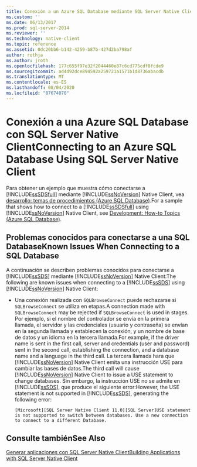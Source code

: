 ```yaml
---
title: Conexión a un Azure SQL Database mediante SQL Server Native Client | Microsoft Docs
ms.custom: ''
ms.date: 06/13/2017
ms.prod: sql-server-2014
ms.reviewer: ''
ms.technology: native-client
ms.topic: reference
ms.assetid: 0dc20bb6-b142-4259-b87b-427d2ba798af
author: rothja
ms.author: jroth
ms.openlocfilehash: 177c655f97e32f2044460e87c6cd775cdf8fcde9
ms.sourcegitcommit: ad4d92dce894592a259721a1571b1d8736abacdb
ms.translationtype: MT
ms.contentlocale: es-ES
ms.lasthandoff: 08/04/2020
ms.locfileid: "87674070"
---
```

# <a name="connecting-to-an-azure-sql-database-using-sql-server-native-client"></a><span data-ttu-id="a06fc-102">Conexión a una Azure SQL Database con SQL Server Native Client</span><span class="sxs-lookup"><span data-stu-id="a06fc-102">Connecting to an Azure SQL Database Using SQL Server Native Client</span></span>
  <span data-ttu-id="a06fc-103">Para obtener un ejemplo que muestra cómo conectarse a [!INCLUDE[ssSDSfull](../../../includes/sssdsfull-md.md)] mediante [!INCLUDE[ssNoVersion](../../../includes/ssnoversion-md.md)] Native Client, vea [desarrollo: temas de procedimientos (Azure SQL Database)](https://msdn.microsoft.com/library/ee621787.aspx).</span><span class="sxs-lookup"><span data-stu-id="a06fc-103">For a sample that shows how to connect to a [!INCLUDE[ssSDSfull](../../../includes/sssdsfull-md.md)] using [!INCLUDE[ssNoVersion](../../../includes/ssnoversion-md.md)] Native Client, see [Development: How-to Topics (Azure SQL Database)](https://msdn.microsoft.com/library/ee621787.aspx).</span></span>  
  
## <a name="known-issues-when-connecting-to-a-sql-database"></a><span data-ttu-id="a06fc-104">Problemas conocidos para conectarse a una SQL Database</span><span class="sxs-lookup"><span data-stu-id="a06fc-104">Known Issues When Connecting to a SQL Database</span></span>  
 <span data-ttu-id="a06fc-105">A continuación se describen problemas conocidos para conectarse a [!INCLUDE[ssSDS](../../../includes/sssds-md.md)] mediante [!INCLUDE[ssNoVersion](../../../includes/ssnoversion-md.md)] Native Client:</span><span class="sxs-lookup"><span data-stu-id="a06fc-105">The following are known issues when connecting to a [!INCLUDE[ssSDS](../../../includes/sssds-md.md)] using [!INCLUDE[ssNoVersion](../../../includes/ssnoversion-md.md)] Native Client:</span></span>  
  
-   <span data-ttu-id="a06fc-106">Una conexión realizada con `SQLBrowseConnect` puede rechazarse si `SQLBrowseConnect` se utiliza en etapas.</span><span class="sxs-lookup"><span data-stu-id="a06fc-106">A connection made with `SQLBrowseConnect` may be rejected if `SQLBrowseConnect` is used in stages.</span></span>  <span data-ttu-id="a06fc-107">Por ejemplo, si el nombre del controlador se envía en la primera llamada, el servidor y las credenciales (usuario y contraseña) se envían en la segunda llamada y establecen la conexión, y un nombre de base de datos y un idioma en la tercera llamada.</span><span class="sxs-lookup"><span data-stu-id="a06fc-107">For example, if the driver name is sent in the first call, server and credentials (user and password) sent in the second call, establishing the connection, and a database name and a language in the third call.</span></span>  <span data-ttu-id="a06fc-108">La tercera llamada hara que [!INCLUDE[ssNoVersion](../../../includes/ssnoversion-md.md)] Native Client emita una instrucción USE para cambiar las bases de datos.</span><span class="sxs-lookup"><span data-stu-id="a06fc-108">The third call will cause [!INCLUDE[ssNoVersion](../../../includes/ssnoversion-md.md)] Native Client to issue a USE statement to change databases.</span></span> <span data-ttu-id="a06fc-109">Sin embargo, la instrucción USE no se admite en [!INCLUDE[ssSDS](../../../includes/sssds-md.md)], que produce el siguiente error:</span><span class="sxs-lookup"><span data-stu-id="a06fc-109">However, the USE statement is not supported in [!INCLUDE[ssSDS](../../../includes/sssds-md.md)], generating the following error:</span></span>  
  
    ```  
    [Microsoft][SQL Server Native Client 11.0][SQL Server]USE statement is not supported to switch between databases. Use a new connection to connect to a different Database.  
    ```  
  
## <a name="see-also"></a><span data-ttu-id="a06fc-110">Consulte también</span><span class="sxs-lookup"><span data-stu-id="a06fc-110">See Also</span></span>  
 [<span data-ttu-id="a06fc-111">Generar aplicaciones con SQL Server Native Client</span><span class="sxs-lookup"><span data-stu-id="a06fc-111">Building Applications with SQL Server Native Client</span></span>](building-applications-with-sql-server-native-client.md)  
  
  

